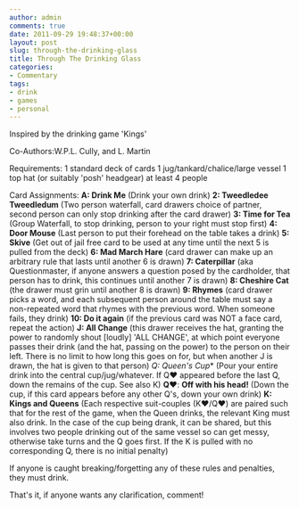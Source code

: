 ```yaml
---
author: admin
comments: true
date: 2011-09-29 19:48:37+00:00
layout: post
slug: through-the-drinking-glass
title: Through The Drinking Glass
categories:
- Commentary
tags:
- drink
- games
- personal
---
```


Inspired by the drinking game 'Kings'

Co-Authors:W.P.L. Cully, and L. Martin

Requirements:
1 standard deck of cards
1 jug/tankard/chalice/large vessel
1 top hat (or suitably 'posh' headgear)
at least 4 people

Card Assignments:
**A: Drink Me** (Drink your own drink)
**2: Tweedledee Tweedledum** (Two person waterfall, card drawers choice of partner, second person can only stop drinking after the card drawer)
**3: Time for Tea** (Group Waterfall, to stop drinking, person to your right must stop first)
**4: Door Mouse** (Last person to put their forehead on the table takes a drink)
**5: Skive** (Get out of jail free card to be used at any time until the next 5 is pulled from the deck)
**6: Mad March Hare** (card drawer can make up an arbitrary rule that lasts until another 6 is drawn)
**7: Caterpillar** (aka Questionmaster, if anyone answers a question posed by the cardholder, that person has to drink, this continues until another 7 is drawn)
**8: Cheshire Cat** (the drawer must grin until another 8 is drawn)
**9: Rhymes** (card drawer picks a word, and each subsequent person around the table must say a non-repeated word that rhymes with the previous word. When someone fails, they drink)
**10: Do it again** (if the previous card was NOT a face card, repeat the action)
**J: All Change** (this drawer receives the hat, granting the power to randomly shout [loudly] 'ALL CHANGE', at which point everyone passes their drink (and the hat, passing on the power) to the person on their left. There is no limit to how long this goes on for, but when another J is drawn, the hat is given to that person)
**Q*: Queen's Cup** (Pour your entire drink into the central cup/jug/whatever. If Q♥ appeared before the last Q, down the remains of the cup. See also K)
**Q♥**: **Off with his head!** (Down the cup, if this card appears before any other Q's, down your own drink)
**K: Kings and Queens** (Each respective suit-couples (K♥/Q♥) are paired such that for the rest of the game, when the Queen drinks, the relevant King must also drink. In the case of the cup being drank, it can be shared, but this involves two people drinking out of the same vessel so can get messy, otherwise take turns and the Q goes first. If the K is pulled with no corresponding Q, there is no initial penalty)

If anyone is caught breaking/forgetting any of these rules and penalties, they must drink.

That's it, if anyone wants any clarification, comment!

